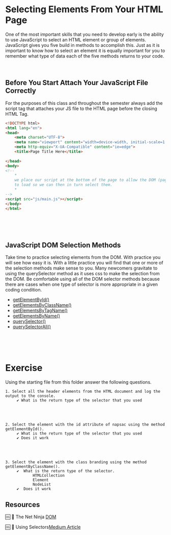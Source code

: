  
 
# Selecting Elements From Your HTML Page
One of the most important skills that you need to develop early is the ability to use JavaScript to select an HTML element or group of elements. JavaScript gives you five build in methods to accomplish this. Just as it is important to know how to select an element it is equally important for you to remember what type of data each of the five methods returns to your code.
 <br/>
 <br/>
 <br/>

 ## Before You Start Attach Your JavaScript File Correctly
For the purposes of this class and throughout the semester always add the script tag that attaches your JS file to the HTML page before the closing HTML Tag.

```html
<!DOCTYPE html>
<html lang="en">
<head>
    <meta charset="UTF-8">
    <meta name="viewport" content="width=device-width, initial-scale=1.0">
    <meta http-equiv="X-UA-Compatible" content="ie=edge">
    <title>Page Title Here</title>
 
</head>
<body>
<!-- 
    *
    we place our script at the bottom of the page to allow the DOM (page elements) 
    to load so we can then in turn select them.
    *
-->
<script src="js/main.js"></script>
</body>
</html>
```
  <br/>
 <br/>
 <br/>

## JavaScript DOM Selection Methods
 Take time to practice selecting elements from the DOM. With practice you will see how easy it is. With a little practice you will find that one or more of the selection methods make sense to you. Many newcomers gravitate to using the querySelector method as it uses css to make the selection from the DOM. Be comfortable using all of the DOM   selector  methods because there are cases when one type of selector is more appropriate in a given coding condition.
 
+ [getElementById()](https://developer.mozilla.org/en-US/docs/Web/API/Document/getElementById)
+ [getElementsByClassName()](https://developer.mozilla.org/en-US/docs/Web/API/Element/getElementsByClassName)
+ [getElementsByTagName()](https://developer.mozilla.org/en-US/docs/Web/API/Element/getElementsByTagName)
+ [getElementsByName()](https://developer.mozilla.org/en-US/docs/Web/API/Document/getElementsByName)
+ [querySelector()](https://developer.mozilla.org/en-US/docs/Web/API/Element/querySelector)
+ [querySelectorAll()](https://developer.mozilla.org/en-US/docs/Web/API/Element/querySelectorAll)

 <br/>
 <br/>
 <br/>
 
# Exercise
Using the starting file from this folder answer the following questions.

```text
1. Select all the header elements from the HTML document and log the output to the console. 
     ✔︎ What is the return type of the selector that you used
```
<br/>
<br/>

```text
2. Select the element with the id attribute of napsac using the method getElementById(). 
     ✔︎ What is the return type of the selector that you used
     ✔︎ Does it work
```
<br/>
<br/>

```text
3. Select the element with the class branding using the method getElementByClassName(). 
     ✔︎  What is the return type of the selector.
            HTMLCollection
            Element
            NodeList
     ✔︎  Does it work
```
 


## Resources
:cool: :poop: The Net Ninja [DOM](https://www.youtube.com/watch?v=FIORjGvT0kk)

:cool: :poop: Using Selectors[Medium Article](https://blog.bitsrc.io/dom-selectors-explained-70260049aaf0)
 
